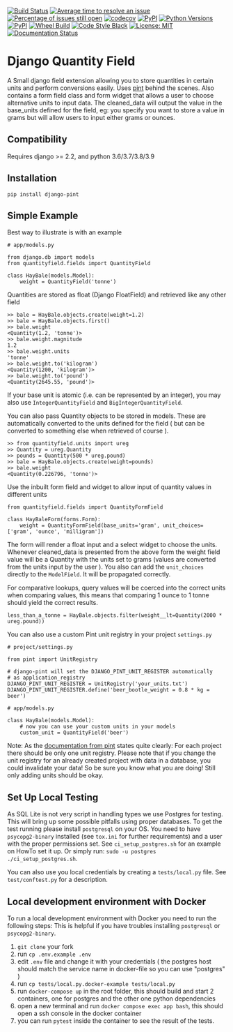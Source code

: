 
[![Build Status](https://api.travis-ci.com/CarliJoy/django-pint.svg?branch=master)](https://travis-ci.com/github/CarliJoy/django-pint)
[![Average time to resolve an issue](http://isitmaintained.com/badge/resolution/CarliJoy/django-pint.svg)](http://isitmaintained.com/project/CarliJoy/django-pint)
[![Percentage of issues still open](http://isitmaintained.com/badge/open/CarliJoy/django-pint.svg)](http://isitmaintained.com/project/CarliJoy/django-pint)
[![codecov](https://codecov.io/gh/CarliJoy/django-pint/branch/master/graph/badge.svg?token=I3M4CLILXE)](https://codecov.io/gh/CarliJoy/django-pint)
[![PyPI](https://img.shields.io/pypi/dm/django-pint.svg?maxAge=2592000?style=plastic)](https://pypi.org/project/django-pint/)
[![Python Versions](https://img.shields.io/pypi/pyversions/django-pint.svg)](https://pypi.org/project/django-pint/)
[![PyPI](https://img.shields.io/pypi/v/django-pint.svg?maxAge=2592000?style=plastic)](https://pypi.org/project/django-pint/)
[![Wheel Build](https://img.shields.io/pypi/wheel/django-pint.svg)](https://pypi.org/project/django-pint/)
[![Code Style Black](https://img.shields.io/badge/code%20style-black-000000.svg)](https://github.com/psf/black)
[![License: MIT](https://img.shields.io/badge/License-MIT-yellow.svg)](https://opensource.org/licenses/MIT)
[![Documentation Status](https://readthedocs.org/projects/django-pint/badge/?version=latest)](https://django-pint.readthedocs.io/en/latest/?badge=latest)

# Django Quantity Field


A Small django field extension allowing you to store quantities in certain units and perform conversions easily. Uses [pint](https://github.com/hgrecco/pint) behind the scenes. Also contains a form field class and form widget that allows a user to choose alternative units to input data. The cleaned_data will output the value in the base_units defined for the field, eg: you specify you want to store a value in grams but will allow users to input either grams or ounces.

## Compatibility


Requires django >= 2.2, and python 3.6/3.7/3.8/3.9

## Installation


    pip install django-pint


## Simple Example

Best way to illustrate is with an example

    # app/models.py

    from django.db import models
    from quantityfield.fields import QuantityField

    class HayBale(models.Model):
	    weight = QuantityField('tonne')

Quantities are stored as float (Django FloatField) and retrieved like any other field

    >> bale = HayBale.objects.create(weight=1.2)
    >> bale = HayBale.objects.first()
	>> bale.weight
	<Quantity(1.2, 'tonne')>
	>> bale.weight.magnitude
	1.2
	>> bale.weight.units
	'tonne'
	>> bale.weight.to('kilogram')
	<Quantity(1200, 'kilogram')>
	>> bale.weight.to('pound')
	<Quantity(2645.55, 'pound')>

If your base unit is atomic (i.e. can be represented by an integer), you may also use `IntegerQuantityField` and `BigIntegerQuantityField`.

You can also pass Quantity objects to be stored in models. These are automatically converted to the units defined for the field ( but can be converted to something else when retrieved of course ).

    >> from quantityfield.units import ureg
    >> Quantity = ureg.Quantity
    >> pounds = Quantity(500 * ureg.pound)
    >> bale = HayBale.objects.create(weight=pounds)
    >> bale.weight
    <Quantity(0.226796, 'tonne')>

Use the inbuilt form field and widget to allow input of quantity values in different units

    from quantityfield.fields import QuantityFormField

    class HayBaleForm(forms.Form):
        weight = QuantityFormField(base_units='gram', unit_choices=['gram', 'ounce', 'milligram'])

The form will render a float input and a select widget to choose the units.
Whenever cleaned_data is presented from the above form the weight field value will be a
Quantity with the units set to grams (values are converted from the units input by the user ).
You also can add the `unit_choices` directly to the `ModelField`. It will be propagated
correctly.

For comparative lookups, query values will be coerced into the correct units when comparing values,
this means that comparing 1 ounce to 1 tonne should yield the correct results.

    less_than_a_tonne = HayBale.objects.filter(weight__lt=Quantity(2000 * ureg.pound))

You can also use a custom Pint unit registry in your project `settings.py`

    # project/settings.py

    from pint import UnitRegistry

    # django-pint will set the DJANGO_PINT_UNIT_REGISTER automatically
    # as application_registry
    DJANGO_PINT_UNIT_REGISTER = UnitRegistry('your_units.txt')
    DJANGO_PINT_UNIT_REGISTER.define('beer_bootle_weight = 0.8 * kg = beer')

    # app/models.py

    class HayBale(models.Model):
        # now you can use your custom units in your models
        custom_unit = QuantityField('beer')

Note: As the [documentation from pint](https://pint.readthedocs.io/en/latest/tutorial.html#using-pint-in-your-projects)
states quite clearly: For each project there should be only one unit registry.
Please note that if you change the unit registry for an already created project with
data in a database, you could invalidate your data! So be sure you know what you are
doing!
Still only adding units should be okay.

## Set Up Local Testing
As SQL Lite is not very script in handling types we use Postgres for testing.
This will bring up some possible pitfalls using proper databases.
To get the test running please install `postgresql` on your OS.
You need to have `psycopg2-binary` installed (see `tox.ini` for further requirements)
and a user with the proper permissions set. See `ci_setup_postgres.sh`
for an example on HowTo set it up. Or simply run:
`sudo -u postgres ./ci_setup_postgres.sh`.

You can also use you local credentials by creating a `tests/local.py` file.
See `test/conftest.py` for a description.


## Local development environment with Docker

To run a local development environment with Docker you need to run the following steps:
This is helpful if you have troubles installing `postgresql` or `psycopg2-binary`.

1. `git clone` your fork
2. run `cp .env.example .env`
3. edit `.env` file and change it with your credentials ( the postgres host should match the service name in docker-file so you can use "postgres" )
4. run `cp tests/local.py.docker-example tests/local.py`
5. run `docker-compose up` in the root folder, this should build and start 2 containers, one for postgres and the other one python dependencies
6. open a new terminal and run `docker compose exec app bash`, this should open a ssh console in the docker container
7. you can run `pytest` inside the container to see the result of the tests.
